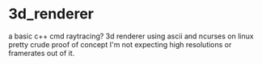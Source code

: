 # 3d_renderer
a basic c++ cmd raytracing? 3d renderer using ascii and ncurses on linux
pretty crude proof of concept
I'm not expecting high resolutions or framerates out of it.
